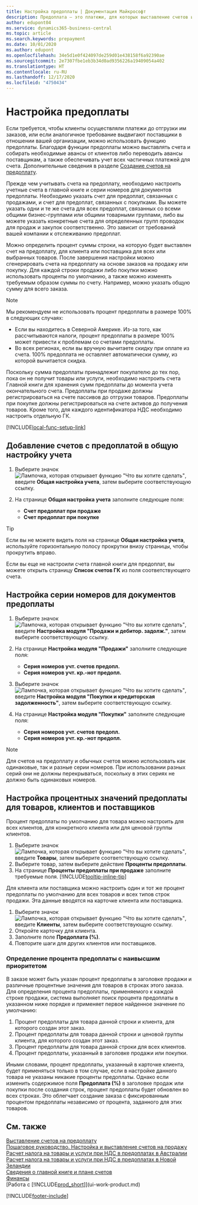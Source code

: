 ```yaml
---
title: Настройка предоплаты | Документация Майкрософт
description: Предоплата — это платежи, для которых выставление счетов и учет в заказах на предоплату при продажах или покупках осуществляется до окончательного выставления счетов. Может требоваться аванс перед началом производства товаров по заказу или платеж перед из отгрузкой клиенту. Благодаря функции предоплаты можно выставлять счета и собирать необходимые авансы от клиентов либо переводить авансы поставщикам. Таким образом, можно гарантировать учет всех платежей по счету.
author: edupont04
ms.service: dynamics365-business-central
ms.topic: article
ms.search.keywords: prepayment
ms.date: 10/01/2020
ms.author: edupont
ms.openlocfilehash: 34e5d1e0f424097de259d01e438158f6a92390ae
ms.sourcegitcommit: 2e7307fbe1eb3b34d0ad9356226a19409054a402
ms.translationtype: HT
ms.contentlocale: ru-RU
ms.lasthandoff: 12/17/2020
ms.locfileid: "4750434"
---
```

# <a name="set-up-prepayments"></a>Настройка предоплаты
Если требуется, чтобы клиенты осуществляли платежи до отгрузки им заказов, или если аналогичное требование выдвигают поставщики в отношении вашей организации, можно использовать функцию предоплаты. Благодаря функции предоплаты можно выставлять счета и собирать необходимые авансы от клиентов либо переводить авансы поставщикам, а также обеспечивать учет всех частичных платежей для счета. Дополнительные сведения в разделе [Создание счетов на предоплату](finance-how-to-create-prepayment-invoices.md).

Прежде чем учитывать счета на предоплату, необходимо настроить учетные счета в главной книге и серии номеров для документов предоплаты. Необходимо указать счет для предоплат, связанных с продажами, и счет для предоплат, связанных с покупками. Вы можете указать одни и те же счета для всех предоплат, связанных со всеми общими бизнес-группами или общими товарными группами, либо вы можете указать конкретные счета для определенных групп проводок для продаж и закупок соответственно. Это зависит от требований вашей компании к отслеживанию предоплат.  

Можно определить процент суммы строки, на которую будет выставлен счет на предоплату, для клиента или поставщика для всех или выбранных товаров. После завершения настройки можно сгенерировать счета на предоплату на основе заказов на продажу или покупку. Для каждой строки продажи либо покупки можно использовать проценты по умолчанию, а также можно изменять требуемым образом суммы по счету. Например, можно указать общую сумму для всего заказа.  

> [!NOTE]
> Мы рекомендуем не использовать процент предоплаты в размере 100% в следующих случаях:
> * Если вы находитесь в Северной Америке. Из-за того, как рассчитываются налоги, процент предоплаты в размере 100% может привести к проблемам со счетами предоплаты.
> * Во всех регионах, если вы вручную вычитаете скидку при оплате из счета. 100% предоплата не оставляет автоматически сумму, из которой вычитается скидка. 

Поскольку сумма предоплаты принадлежит покупателю до тех пор, пока он не получит товары или услуги, необходимо настроить счета Главной книги для хранения сумм предоплаты до момента учета окончательного счета. Предоплаты при продаже должны регистрироваться на счете пассивов до отгрузки товаров. Предоплаты при покупке должны регистрироваться на счете активов до получения товаров. Кроме того, для каждого идентификатора НДС необходимо настроить отдельную ГК.  

[!INCLUDE[local-func-setup-link](includes/local-func-setup-link.md)]

## <a name="to-add-prepayment-accounts-to-the-general-posting-setup"></a>Добавление счетов с предоплатой в общую настройку учета  

1. Выберите значок ![Лампочка, которая открывает функцию "Что вы хотите сделать"](media/ui-search/search_small.png "Что вы хотите сделать"), введите **Общая настройка учета**, затем выберите соответствующую ссылку.
2. На странице **Общая настройка учета** заполните следующие поля:  

    - **Счет предоплат при продаже**  
    - **Счет предоплат при покупке**  

> [!TIP]
> Если вы не можете видеть поля на странице **Общая настройка учета**, используйте горизонтальную полосу прокрутки внизу страницы, чтобы прокрутить вправо.  

Если вы еще не настроили счета главной книги для предоплат, вы можете открыть страницу **Список счетов ГК** из поля соответствующего счета.  

## <a name="to-set-up-number-series-for-prepayment-documents"></a>Настройка серии номеров для документов предоплаты  

1. Выберите значок ![Лампочка, которая открывает функцию "Что вы хотите сделать"](media/ui-search/search_small.png "Что вы хотите сделать"), введите **Настройка модуля "Продажи и дебитор. задолж."**, затем выберите соответствующую ссылку.
2. На странице **Настройка модуля "Продажи"** заполните следующие поля:  

   - **Серия номеров учт. счетов предопл.**
   - **Серия номеров учт. кр.-нот предопл.**

1. Выберите значок ![Лампочка, которая открывает функцию "Что вы хотите сделать"](media/ui-search/search_small.png "Что вы хотите сделать"), введите **Настройка модуля "Покупки и кредиторская задолженность"**, затем выберите соответствующую ссылку.
2. На странице **Настройка модуля "Покупки"** заполните следующие поля:

    - **Серия номеров учт. счетов предопл.**
    - **Серия номеров учт. кр.-нот предопл.**

> [!NOTE]  
> Для счетов на предоплату и обычных счетов можно использовать как одинаковые, так и разные серии номеров. При использовании разных серий они не должны перекрываться, поскольку в этих сериях не должно быть одинаковых номеров.  

## <a name="to-set-up-prepayment-percentages-for-items-customers-and-vendors"></a>Настройка процентных значений предоплаты для товаров, клиентов и поставщиков  
Процент предоплаты по умолчанию для товара можно настроить для всех клиентов, для конкретного клиента или для ценовой группы клиентов.  

1. Выберите значок ![Лампочка, которая открывает функцию "Что вы хотите сделать"](media/ui-search/search_small.png "Что вы хотите сделать"), введите **Товары**, затем выберите соответствующую ссылку.
2. Выберите товар, затем выберите действие **Проценты предоплаты**.  
3. На странице **Проценты предоплаты при продаже** заполните требуемые поля. [!INCLUDE[tooltip-inline-tip](includes/tooltip-inline-tip_md.md)]

Для клиента или поставщика можно настроить один и тот же процент предоплаты по умолчанию для всех товаров и всех типов строк продажи. Эта данные вводятся на карточке клиента или поставщика.

1. Выберите значок ![Лампочка, которая открывает функцию "Что вы хотите сделать"](media/ui-search/search_small.png "Что вы хотите сделать"), введите **Клиенты**, затем выберите соответствующую ссылку.
2. Откройте карточку для клиента.
3. Заполните поле **Предоплата (%)**.
4. Повторите шаги для других клиентов или поставщиков.  

### <a name="to-determine-which-prepayment-percentage-has-first-priority"></a>Определение процента предоплаты с наивысшим приоритетом  

В заказе может быть указан процент предоплаты в заголовке продажи и различные процентные значения для товаров в строках этого заказа. Для определения процента предоплаты, применяемого к каждой строке продажи, система выполняет поиск процента предоплаты в указанном ниже порядке и применяет первое найденное значение по умолчанию:  

1. Процент предоплаты для товара данной строки и клиента, для которого создан этот заказ.  
2. Процент предоплаты для товара данной строки и ценовой группы клиента, для которого создан этот заказ.  
3. Процент предоплаты для товара данной строки для всех клиентов.  
4. Процент предоплаты, указанный в заголовке продажи или покупки.  

Иными словами, процент предоплаты, указанный в карточке клиента, будет применяться только в том случае, если в настройке данного товара не указаны никакие проценты предоплаты. Однако если изменить содержимое поля **Предоплата (%)** в заголовке продаж или покупки после создания строк, процент предоплаты будет обновлен во всех строках. Это облегчает создание заказа с фиксированным процентом предоплаты независимо от процента, заданного для этих товаров.

## <a name="see-also"></a>См. также  

[Выставление счетов на предоплату](finance-invoice-prepayments.md)  
[Пошаговое руководство. Настройка и выставление счетов на продажу](walkthrough-setting-up-and-invoicing-sales-prepayments.md)  
[Расчет налога на товары и услуги при НДС в предоплатах в Австралии](LocalFunctionality/Australia/how-to-calculate-goods-and-services-tax-on-prepayments.md)  
[Расчет налога на товары и услуги при НДС в предоплатах в Новой Зеландии](LocalFunctionality/NewZealand/how-to-calculate-goods-and-services-tax-on-prepayments.md)  
[Сведения о главной книге и плане счетов](finance-general-ledger.md)  
[Финансы](finance.md)  
[Работа с [!INCLUDE[prod_short](includes/prod_short.md)]](ui-work-product.md)


[!INCLUDE[footer-include](includes/footer-banner.md)]